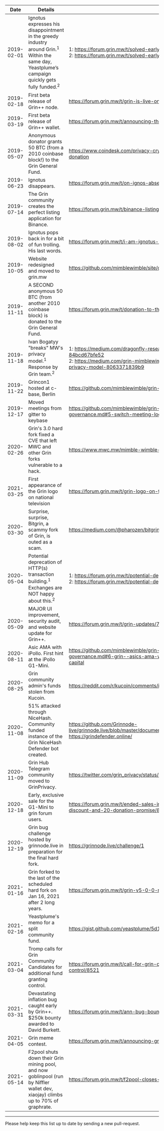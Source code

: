 | Date | Details | References |
|-|-|-|
| 2019-02-01 | Ignotus expresses his disappointment in the greedy industry around Grin.<sup>1</sup> Within the same day, Yeastplume’s campaign quickly gets fully funded.<sup>2</sup> | 1: https://forum.grin.mw/t/solved-early-disappointments/3682 <br> 2: https://forum.grin.mw/t/solved-early-disappointments/3682/54 |
| 2019-02-18 | First beta release of Grin++ node. | https://forum.grin.mw/t/grin-is-live-on-windows/4136 |
| 2019-03-19 | First beta release of Grin++ wallet. | https://forum.grin.mw/t/announcing-the-grin-wallet-finally/4546 |
| 2019-05-07 | Anonymous donator grants 50 BTC (from a 2010 coinbase block!) to the Grin General Fund. | https://www.coindesk.com/privacy-cryptocurrency-grin-receives-mysterious-300k-bitcoin-donation |
| 2019-06-23 | Ignotus disappears. | https://forum.grin.mw/t/on-ignos-absence/5301 |
| 2019-07-14 | The Grin community creates the perfect listing application for Binance. | https://forum.grin.mw/t/binance-listing/5258/6 |
| 2019-08-02 | Ignotus pops back in for a bit of fun trolling. His last words. | https://forum.grin.mw/t/i-am-ignotus-in-dedication-to-ignotus-peverell/5676/18 |
| 2019-10-05 | Website redesigned and moved to grin.mw | https://github.com/mimblewimble/site/commit/d0ef84efb081176a5826b6d1d9f133c0f378b457 |
| 2019-11-11 | A SECOND anonymous 50 BTC (from another 2010 coinbase block) is donated to the Grin General Fund. | https://forum.grin.mw/t/donation-to-the-grin-general-fund-nov-11/6446 |
| 2019-11-18 | Ivan Bogatyy "breaks" MW's privacy model.<sup>1</sup> Response by Grin team.<sup>2</sup> | 1: https://medium.com/dragonfly-research/breaking-mimblewimble-privacy-model-84bcd67bfe52 <br> 2: https://medium.com/grin-mimblewimble/factual-inaccuracies-of-breaking-mimblewimbles-privacy-model-8063371839b9 |
| 2019-11-22 | Grincon1 hosted at c-base, Berlin | https://github.com/mimblewimble/grin-pm#grincon1 |
| 2019-12-17 | Moved meetings from gitter to keybase | https://github.com/mimblewimble/grin-pm/blob/master/notes/20191217-meeting-governance.md#5-switch-meeting-location-from-gitter-to-keybase |
| 2020-02-26 | Grin's 3.0 hard fork fixed a CVE that left MWC and other Grin forks vulnerable to a hack. | https://www.mwc.mw/mimble-wimble-coin-articles/hotbit-update |
| 2021-03-25 | First appearance of the Grin logo on national television | https://forum.grin.mw/t/grin-logo-on-television/8665 |
| 2020-03-30 | Surprise, surprise, Bitgrin, a scammy fork of Grin, is outed as a scam. | https://medium.com/@pharozen/bitgrin-xbg-just-scammed-you-f856d44a19c9 |
| 2020-05-04 | Potential deprecation of HTTP(s) transaction building.<sup>1</sup> Exchanges are NOT happy about this.<sup>2</sup> | 1: https://forum.grin.mw/t/potential-deprecation-of-http-s-transaction-building/7297 <br> 2: https://forum.grin.mw/t/potential-deprecation-of-http-s-transaction-building/7297/3 |
| 2020-05-09 | MAJOR UI improvement, security audit, and website update for Grin++. | https://forum.grin.mw/t/grin-updates/7314 |
| 2020-08-11 | Asic AMA with iPollo. First hint at the iPollo G1-Mini. | https://github.com/mimblewimble/grin-pm/blob/master/notes/20200811-meeting-governance.md#6-grin--asics-ama-with-thomas-and-kevin-from-vidtoo--canaan--bitrise-capital |
| 2020-08-25 | Grin community admin's funds stolen from Kucoin. | https://reddit.com/r/kucoin/comments/ih5res/kucoin_account_hacked/ |
| 2020-11-08 | 51% attacked through NiceHash. Community funded instance of the Grin NiceHash Defender bot created. | https://github.com/Grinnode-live/grinnode.live/blob/master/documentation/attacks/2020_11_reorg-51-percent.md https://grindefender.online/ |
| 2020-11-09 | Grin Hub Telegram community moved to GrinPrivacy. | https://twitter.com/grin_privacy/status/1325616441719054336 |
| 2020-12-18 | Early, exclusive sale for the G1-Mini to grin forum users. | https://forum.grin.mw/t/ended-sales-in-forum-for-ipollo-g1-mini-miner-with-exclusive-discount-and-20-donation-promise/8089 |
| 2020-12-19 | Grin bug challenge hosted by grinnode.live in preparation for the final hard fork. | https://grinnode.live/challenge/1 |
| 2021-01-16 | Grin forked to the last of the scheduled hard fork on Jan 16, 2021 after 2 long years. | https://forum.grin.mw/t/grin-v5-0-0-network-upgrade-hard-fork-4-january-2021/7895 |
| 2021-02-16 | Yeastplume's memo for a split community fund. | https://gist.github.com/yeastplume/5d1913c7dc40c40f409ffcfe8fa9b094 |
| 2021-03-04 | Tromp calls for Grin Community Candidates for additional fund granting control. | https://forum.grin.mw/t/call-for-grin-community-candidates-for-additional-fund-granting-control/8521 |
| 2021-03-31 | Devastating inflation bug caught early by Grin++. $250k bounty awarded to David Burkett. | https://forum.grin.mw/t/ann-bug-bounty-awarded-to-david-burkett-grin/8672 |
| 2021-04-05 | Grin meme contest. | https://forum.grin.mw/t/announcing-grin-it-to-win-it-best-meme-bounty/8701 |
| 2021-05-14 | F2pool shuts down their Grin mining pool, and now goblinpool (run by Niffler wallet dev, xiaojay) climbs up to 70% of graphrate. | https://forum.grin.mw/t/f2pool-closes-goblinpool-already-has-70-of-graphrate/8898 |

<hr>

Please help keep this list up to date by sending a new pull-request.
